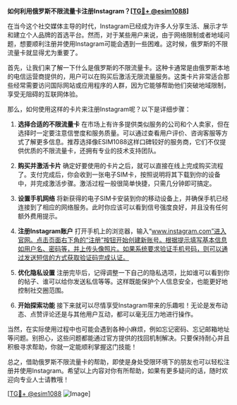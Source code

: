 **如何利用俄罗斯不限流量卡注册Instagram？[[TG💪+ @esim1088](https://t.me/s/esim1088)]**

在当今这个社交媒体主导的时代，Instagram已经成为许多人分享生活、展示才华和建立个人品牌的首选平台。然而，对于某些用户来说，由于网络限制或者地域问题，想要顺利注册并使用Instagram可能会遇到一些困难。这时候，俄罗斯的不限流量卡就显得尤为重要了。

首先，让我们来了解一下什么是俄罗斯的不限流量卡。这种卡通常是由俄罗斯本地的电信运营商提供的，用户可以在购买后激活无限流量服务。这类卡片非常适合那些经常需要访问国际网站或应用程序的人群，因为它能够帮助他们突破地域限制，享受无阻碍的互联网体验。

那么，如何使用这样的卡片来注册Instagram呢？以下是详细步骤：

1. **选择合适的不限流量卡**
   在市场上有许多提供类似服务的公司和个人卖家，但在选择时一定要注意信誉度和服务质量。可以通过查看用户评价、咨询客服等方式了解更多信息。推荐选择像ESIM1088这样口碑较好的服务商，它们不仅提供优质的不限流量卡，还拥有专业的技术支持团队。

2. **购买并激活卡片**
   确定好要使用的卡片之后，就可以直接在线上完成购买流程了。支付完成后，你会收到一张电子SIM卡，按照说明将其下载到你的设备中，并完成激活步骤。激活过程一般很简单快捷，只需几分钟即可搞定。

3. **设置手机网络**
   将新获得的电子SIM卡安装到你的移动设备上，并确保手机已经连接到了相应的网络服务。此时你应该可以看到信号强度良好，并且没有任何额外费用提示。

4. **注册Instagram账户**
   打开手机上的浏览器，输入“www.instagram.com”进入官网。点击页面右下角的“注册”按钮开始创建新账号。根据提示填写基本信息如用户名、密码等，并上传头像照片。如果系统要求验证手机号码，则可以通过发送短信的方式获取验证码完成认证。

5. **优化隐私设置**
   注册完毕后，记得调整一下自己的隐私选项，比如谁可以看到你的帖子、谁可以给你发送私信等等。这样既能保护个人信息安全，也能更好地控制社交圈范围。

6. **开始探索功能**
   接下来就可以尽情享受Instagram带来的乐趣啦！无论是发布动态、点赞评论还是与其他用户互动，都可以毫无压力地进行操作。

当然，在实际使用过程中也可能会遇到各种小麻烦，例如忘记密码、忘记邮箱地址等问题。别担心，这些问题都能通过官方提供的找回机制解决。只要保持耐心并且积极寻求帮助，你就一定能顺利掌握这门技能！

总之，借助俄罗斯不限流量卡的帮助，即使是身处受限环境下的朋友也可以轻松注册并使用Instagram。希望以上内容对你有所帮助，如果有更多疑问的话，随时欢迎向专业人士请教哦！

[[TG💪+ @esim1088](https://t.me/s/esim1088) ![Image](https://i.postimg.cc/4NQfJmqS/Snipaste-2025-05-13-00-14-12.png)]